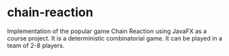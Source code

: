 # chain-reaction
Implementation of the popular game Chain Reaction using JavaFX as a course project.
It is a deterministic combinatorial game. It can be played in a team of 2-8 players.
